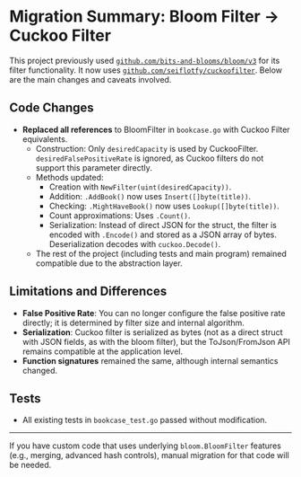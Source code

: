 # Migration Summary: Bloom Filter → Cuckoo Filter

This project previously used [`github.com/bits-and-blooms/bloom/v3`](https://pkg.go.dev/github.com/bits-and-blooms/bloom/v3) for its filter functionality. It now uses [`github.com/seiflotfy/cuckoofilter`](https://pkg.go.dev/github.com/seiflotfy/cuckoofilter). Below are the main changes and caveats involved.

## Code Changes

- **Replaced all references** to BloomFilter in `bookcase.go` with Cuckoo Filter equivalents.
  - Construction: Only `desiredCapacity` is used by CuckooFilter. `desiredFalsePositiveRate` is ignored, as Cuckoo filters do not support this parameter directly.
  - Methods updated:
    - Creation with `NewFilter(uint(desiredCapacity))`.
    - Addition: `.AddBook()` now uses `Insert([]byte(title))`.
    - Checking: `.MightHaveBook()` now uses `Lookup([]byte(title))`.
    - Count approximations: Uses `.Count()`.
    - Serialization: Instead of direct JSON for the struct, the filter is encoded with `.Encode()` and stored as a JSON array of bytes. Deserialization decodes with `cuckoo.Decode()`.
  - The rest of the project (including tests and main program) remained compatible due to the abstraction layer.

## Limitations and Differences
- **False Positive Rate**: You can no longer configure the false positive rate directly; it is determined by filter size and internal algorithm.
- **Serialization**: Cuckoo filter is serialized as bytes (not as a direct struct with JSON fields, as with the bloom filter), but the ToJson/FromJson API remains compatible at the application level.
- **Function signatures** remained the same, although internal semantics changed.

## Tests
- All existing tests in `bookcase_test.go` passed without modification.

---
If you have custom code that uses underlying `bloom.BloomFilter` features (e.g., merging, advanced hash controls), manual migration for that code will be needed.